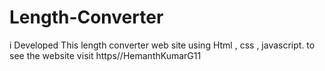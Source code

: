 # Length-Converter
i Developed This  length converter web site using Html , css  , javascript. to see the website visit https//HemanthKumarG11
